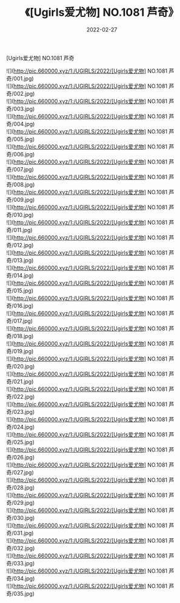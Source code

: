 ﻿---
layout: post
title:  《[Ugirls爱尤物] NO.1081 芦奇》
date:   2022-02-27
img: http://pic.660000.xyz/1:/UGIRLS/2022/[Ugirls爱尤物] NO.1081 芦奇/000.jpg
categories: [美女, 清纯, 唯美]
---

[Ugirls爱尤物] NO.1081 芦奇

 ![](http://pic.660000.xyz/1:/UGIRLS/2022/[Ugirls爱尤物] NO.1081 芦奇/001.jpg) <br>![](http://pic.660000.xyz/1:/UGIRLS/2022/[Ugirls爱尤物] NO.1081 芦奇/002.jpg) <br>![](http://pic.660000.xyz/1:/UGIRLS/2022/[Ugirls爱尤物] NO.1081 芦奇/003.jpg) <br>![](http://pic.660000.xyz/1:/UGIRLS/2022/[Ugirls爱尤物] NO.1081 芦奇/004.jpg) <br>![](http://pic.660000.xyz/1:/UGIRLS/2022/[Ugirls爱尤物] NO.1081 芦奇/005.jpg) <br>![](http://pic.660000.xyz/1:/UGIRLS/2022/[Ugirls爱尤物] NO.1081 芦奇/006.jpg) <br>![](http://pic.660000.xyz/1:/UGIRLS/2022/[Ugirls爱尤物] NO.1081 芦奇/007.jpg) <br>![](http://pic.660000.xyz/1:/UGIRLS/2022/[Ugirls爱尤物] NO.1081 芦奇/008.jpg) <br>![](http://pic.660000.xyz/1:/UGIRLS/2022/[Ugirls爱尤物] NO.1081 芦奇/009.jpg) <br>![](http://pic.660000.xyz/1:/UGIRLS/2022/[Ugirls爱尤物] NO.1081 芦奇/010.jpg) <br>![](http://pic.660000.xyz/1:/UGIRLS/2022/[Ugirls爱尤物] NO.1081 芦奇/011.jpg) <br>![](http://pic.660000.xyz/1:/UGIRLS/2022/[Ugirls爱尤物] NO.1081 芦奇/012.jpg) <br>![](http://pic.660000.xyz/1:/UGIRLS/2022/[Ugirls爱尤物] NO.1081 芦奇/013.jpg) <br>![](http://pic.660000.xyz/1:/UGIRLS/2022/[Ugirls爱尤物] NO.1081 芦奇/014.jpg) <br>![](http://pic.660000.xyz/1:/UGIRLS/2022/[Ugirls爱尤物] NO.1081 芦奇/015.jpg) <br>![](http://pic.660000.xyz/1:/UGIRLS/2022/[Ugirls爱尤物] NO.1081 芦奇/016.jpg) <br>![](http://pic.660000.xyz/1:/UGIRLS/2022/[Ugirls爱尤物] NO.1081 芦奇/017.jpg) <br>![](http://pic.660000.xyz/1:/UGIRLS/2022/[Ugirls爱尤物] NO.1081 芦奇/018.jpg) <br>![](http://pic.660000.xyz/1:/UGIRLS/2022/[Ugirls爱尤物] NO.1081 芦奇/019.jpg) <br>![](http://pic.660000.xyz/1:/UGIRLS/2022/[Ugirls爱尤物] NO.1081 芦奇/020.jpg) <br>![](http://pic.660000.xyz/1:/UGIRLS/2022/[Ugirls爱尤物] NO.1081 芦奇/021.jpg) <br>![](http://pic.660000.xyz/1:/UGIRLS/2022/[Ugirls爱尤物] NO.1081 芦奇/022.jpg) <br>![](http://pic.660000.xyz/1:/UGIRLS/2022/[Ugirls爱尤物] NO.1081 芦奇/023.jpg) <br>![](http://pic.660000.xyz/1:/UGIRLS/2022/[Ugirls爱尤物] NO.1081 芦奇/024.jpg) <br>![](http://pic.660000.xyz/1:/UGIRLS/2022/[Ugirls爱尤物] NO.1081 芦奇/025.jpg) <br>![](http://pic.660000.xyz/1:/UGIRLS/2022/[Ugirls爱尤物] NO.1081 芦奇/026.jpg) <br>![](http://pic.660000.xyz/1:/UGIRLS/2022/[Ugirls爱尤物] NO.1081 芦奇/027.jpg) <br>![](http://pic.660000.xyz/1:/UGIRLS/2022/[Ugirls爱尤物] NO.1081 芦奇/028.jpg) <br>![](http://pic.660000.xyz/1:/UGIRLS/2022/[Ugirls爱尤物] NO.1081 芦奇/029.jpg) <br>![](http://pic.660000.xyz/1:/UGIRLS/2022/[Ugirls爱尤物] NO.1081 芦奇/030.jpg) <br>![](http://pic.660000.xyz/1:/UGIRLS/2022/[Ugirls爱尤物] NO.1081 芦奇/031.jpg) <br>![](http://pic.660000.xyz/1:/UGIRLS/2022/[Ugirls爱尤物] NO.1081 芦奇/032.jpg) <br>![](http://pic.660000.xyz/1:/UGIRLS/2022/[Ugirls爱尤物] NO.1081 芦奇/033.jpg) <br>![](http://pic.660000.xyz/1:/UGIRLS/2022/[Ugirls爱尤物] NO.1081 芦奇/034.jpg) <br>![](http://pic.660000.xyz/1:/UGIRLS/2022/[Ugirls爱尤物] NO.1081 芦奇/035.jpg) <br>